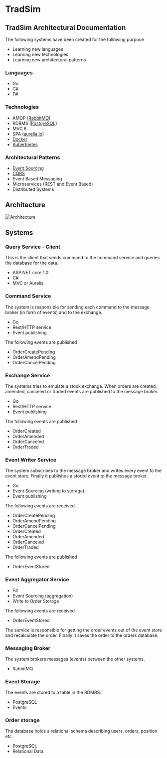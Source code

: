 # TradSim

## TradSim Architectural Documentation

The following systems have been created for the following purpose

- Learning new languages
- Learning new technologies
- Learning new architectural patterns

### Languages

- Go
- C#
- F#

### Technologies

- AMQP ([RabbitMQ](http://www.rabbitmq.com/))
- RDBMS ([PostgreSQL](https://www.postgresql.org/))
- MVC 6
- SPA ([aurelia.io](http://aurelia.io/))
- [Docker](https://www.docker.com/)
- [Kubertnetes](http://kubernetes.io/)

### Architectural Patterns

- [Event Sourcing](https://msdn.microsoft.com/en-us/library/dn589792.aspx)
- [CQRS](https://msdn.microsoft.com/en-us/library/dn568103.aspx)
- Event Based Messaging
- Microservices (REST and Event Based)
- Distributed Systems


## Architecture

![Architecture](https://raw.githubusercontent.com/tradsim/tradsim-arch/master/docs/arch/tradsim%20systems.png)

## Systems

### Query Service - Client

This is the client that sends command to the command service and queries the database for the data.

- ASP.NET core 1.0
- C#
- MVC or Aurelia

### Command Service

The system is responsible for sending each command to the message broker (in form of events) and to the exchange.

- Go
- Rest/HTTP service
- Event publishing

The following events are published

- OrderCreatePending
- OrderAmendPending
- OrderCancelPending

### Exchange Service

The systems tries to emulate a stock exchange. When orders are created, amended, canceled or traded events are published to the message broker.

- Go
- Rest/HTTP service
- Event publishing

The following events are published

- OrderCreated
- OrderAmended
- OrderCanceled
- OrderTraded

### Event Writer Service

The system subscribes to the message broker and writes every event to the event store. Finally it publishes a stored event to the message broker.

- Go
- Event Sourcing (writing to storage)
- Event publishing

The following events are received

- OrderCreatePending
- OrderAmendPending
- OrderCancelPending
- OrderCreated
- OrderAmended
- OrderCanceled
- OrderTraded

The following events are published

- OrderEventStored

### Event Aggregator Service

- F#
- Event Sourcing (aggregation)
- Write to Order Storage

The following events are received

- OrderEventStored

The service is responsible for getting the order events out of the event store and recalculate the order. Finally it saves the order to the orders database.

### Messaging Broker

The system brokers messages (events) between the other systems.

- RabbitMQ

### Event Storage

The events are stored to a table in the RDMBS.

- PostgreSQL
- Events

### Order storage

The database holds a relational schema describing users, orders, position etc.

- PostgreSQL
- Relational Data
